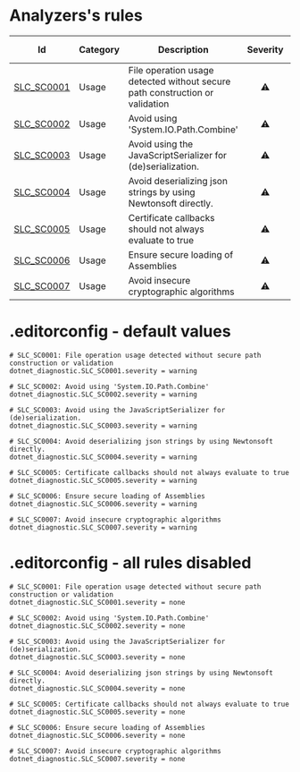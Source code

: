 # Analyzers's rules
|Id|Category|Description|Severity|Is enabled|Code fix|
|--|--------|-----------|:------:|:--------:|:------:|
|[SLC_SC0001](https://github.com/SkylineCommunications/Skyline.DataMiner.Utils.SecureCoding/blob/main/docs/Rules/SLC_SC0001.md)|Usage|File operation usage detected without secure path construction or validation|<span title='Warning'>⚠️</span>|✔️|❌|
|[SLC_SC0002](https://github.com/SkylineCommunications/Skyline.DataMiner.Utils.SecureCoding/blob/main/docs/Rules/SLC_SC0002.md)|Usage|Avoid using 'System.IO.Path.Combine'|<span title='Warning'>⚠️</span>|✔️|✔️|
|[SLC_SC0003](https://github.com/SkylineCommunications/Skyline.DataMiner.Utils.SecureCoding/blob/main/docs/Rules/SLC_SC0003.md)|Usage|Avoid using the JavaScriptSerializer for (de)serialization.|<span title='Warning'>⚠️</span>|✔️|❌|
|[SLC_SC0004](https://github.com/SkylineCommunications/Skyline.DataMiner.Utils.SecureCoding/blob/main/docs/Rules/SLC_SC0004.md)|Usage|Avoid deserializing json strings by using Newtonsoft directly.|<span title='Warning'>⚠️</span>|✔️|✔️|
|[SLC_SC0005](https://github.com/SkylineCommunications/Skyline.DataMiner.Utils.SecureCoding/blob/main/docs/Rules/SLC_SC0005.md)|Usage|Certificate callbacks should not always evaluate to true|<span title='Warning'>⚠️</span>|✔️|❌|
|[SLC_SC0006](https://github.com/SkylineCommunications/Skyline.DataMiner.Utils.SecureCoding/blob/main/docs/Rules/SLC_SC0006.md)|Usage|Ensure secure loading of Assemblies|<span title='Warning'>⚠️</span>|✔️|✔️|
|[SLC_SC0007](https://github.com/SkylineCommunications/Skyline.DataMiner.Utils.SecureCoding/blob/main/docs/Rules/SLC_SC0007.md)|Usage|Avoid insecure cryptographic algorithms|<span title='Warning'>⚠️</span>|✔️|❌|


# .editorconfig - default values

```editorconfig
# SLC_SC0001: File operation usage detected without secure path construction or validation
dotnet_diagnostic.SLC_SC0001.severity = warning

# SLC_SC0002: Avoid using 'System.IO.Path.Combine'
dotnet_diagnostic.SLC_SC0002.severity = warning

# SLC_SC0003: Avoid using the JavaScriptSerializer for (de)serialization.
dotnet_diagnostic.SLC_SC0003.severity = warning

# SLC_SC0004: Avoid deserializing json strings by using Newtonsoft directly.
dotnet_diagnostic.SLC_SC0004.severity = warning

# SLC_SC0005: Certificate callbacks should not always evaluate to true
dotnet_diagnostic.SLC_SC0005.severity = warning

# SLC_SC0006: Ensure secure loading of Assemblies
dotnet_diagnostic.SLC_SC0006.severity = warning

# SLC_SC0007: Avoid insecure cryptographic algorithms
dotnet_diagnostic.SLC_SC0007.severity = warning
```

# .editorconfig - all rules disabled

```editorconfig
# SLC_SC0001: File operation usage detected without secure path construction or validation
dotnet_diagnostic.SLC_SC0001.severity = none

# SLC_SC0002: Avoid using 'System.IO.Path.Combine'
dotnet_diagnostic.SLC_SC0002.severity = none

# SLC_SC0003: Avoid using the JavaScriptSerializer for (de)serialization.
dotnet_diagnostic.SLC_SC0003.severity = none

# SLC_SC0004: Avoid deserializing json strings by using Newtonsoft directly.
dotnet_diagnostic.SLC_SC0004.severity = none

# SLC_SC0005: Certificate callbacks should not always evaluate to true
dotnet_diagnostic.SLC_SC0005.severity = none

# SLC_SC0006: Ensure secure loading of Assemblies
dotnet_diagnostic.SLC_SC0006.severity = none

# SLC_SC0007: Avoid insecure cryptographic algorithms
dotnet_diagnostic.SLC_SC0007.severity = none
```
